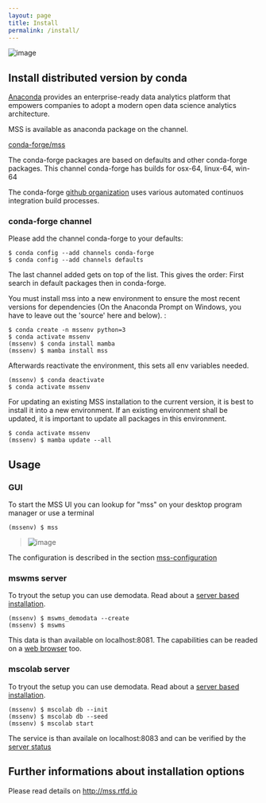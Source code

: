 ```yaml
---
layout: page
title: Install
permalink: /install/
---
```



![image](https://anaconda.org/conda-forge/mss/badges/installer/conda.svg)


## Install distributed version by conda


[Anaconda](https://www.continuum.io/why-anaconda) provides an
enterprise-ready data analytics platform that empowers companies to
adopt a modern open data science analytics architecture.

MSS is available as anaconda package on the channel.

[conda-forge/mss](https://anaconda.org/conda-forge/mss)

The conda-forge packages are based on defaults and other conda-forge
packages. This channel conda-forge has builds for osx-64, linux-64,
win-64

The conda-forge [github organization](https://conda-forge.github.io/)
uses various automated continuos integration build processes.

### conda-forge channel

Please add the channel conda-forge to your defaults:

    $ conda config --add channels conda-forge
    $ conda config --add channels defaults

The last channel added gets on top of the list. This gives the order:
First search in default packages then in conda-forge.

You must install mss into a new environment to ensure the most recent
versions for dependencies (On the Anaconda Prompt on Windows, you have
to leave out the 'source' here and below). :

    $ conda create -n mssenv python=3
    $ conda activate mssenv
    (mssenv) $ conda install mamba
    (mssenv) $ mamba install mss

Afterwards reactivate the environment, this sets all env variables needed.

    (mssenv) $ conda deactivate
    $ conda activate mssenv

For updating an existing MSS installation to the current version, it is
best to install it into a new environment. If an existing environment
shall be updated, it is important to update all packages in this
environment. 

    $ conda activate mssenv
    (mssenv) $ mamba update --all

## Usage
### GUI
To start the MSS UI you can lookup for "mss" on your desktop program manager or use a terminal  

    (mssenv) $ mss

> ![image](/assets/msui.png)

The configuration is described in the section 
[mss-configuration](https://mss.readthedocs.io/en/stable/usage.html#mss-configuration) 

### mswms server
To tryout the setup you can use demodata. Read about a [server based installation](https://mss.readthedocs.io/en/stable/deployment.html). 
   
    (mssenv) $ mswms_demodata --create
    (mssenv) $ mswms

This data is than available on localhost:8081.
The capabilities can be readed on a [web browser](http://localhost:8081/?service=WMS&request=GetCapabilities&version=1.1.1) too. 



### mscolab server
To tryout the setup you can use demodata. Read about a [server based installation](https://mss.readthedocs.io/en/stable/mscolab.html).
   
    (mssenv) $ mscolab db --init
    (mssenv) $ mscolab db --seed
    (mssenv) $ mscolab start

The service is than availale on localhost:8083 and can be verified by the [server status](http://127.0.0.1:8083/status) 

## Further informations about installation options
Please read details on <http://mss.rtfd.io>

